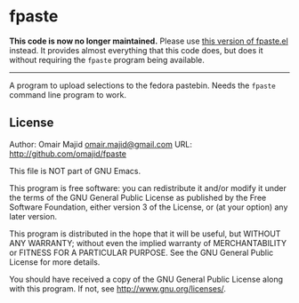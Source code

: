 fpaste
======

**This code is now no longer maintained.** Please use
[this version of fpaste.el](http://git.sergiodj.net/?p=fpaste-el.git)
instead. It provides almost everything that this code does, but does
it without requiring the `fpaste` program being available.

---------------------------------------------------------------------

A program to upload selections to the fedora pastebin. Needs the
`fpaste` command line program to work.

License
-------

Author: Omair Majid <omair.majid@gmail.com>
URL: http://github.com/omajid/fpaste

This file is NOT part of GNU Emacs.

This program is free software: you can redistribute it and/or
modify it under the terms of the GNU General Public License as
published by the Free Software Foundation, either version 3 of the
License, or (at your option) any later version.

This program is distributed in the hope that it will be useful, but
WITHOUT ANY WARRANTY; without even the implied warranty of
MERCHANTABILITY or FITNESS FOR A PARTICULAR PURPOSE. See the GNU
General Public License for more details.

You should have received a copy of the GNU General Public License
along with this program. If not, see
<http://www.gnu.org/licenses/>.

